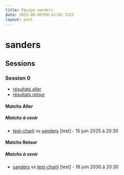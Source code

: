 ```yaml
---
title: Équipe sanders
date: 2025-06-05T09:43:02.732Z
layout: post
---
```


# sanders

## Sessions

### Session 0
- [résultats aller ](/scores/session-0/groupe-2/aller/)
- [résultats retour](/scores/session-0/groupe-2/retour/)

#### Matchs Aller

##### Matchs à venir

- [test-charli](source/teams/test-charli) vs [sanders](source/teams/sanders) [test] - 15 juin 2025 à 20:30

#### Matchs Retour

##### Matchs à venir

- [sanders](source/teams/sanders) vs [test-charli](source/teams/test-charli) [test] - 18 juin 2030 à 20:30

